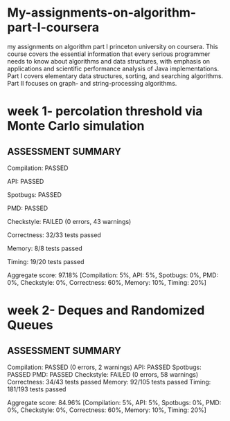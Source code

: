 # My-assignments-on-algorithm-part-I-coursera  
my assignments on algorithm part I princeton university on coursera.  This course covers the essential information that every serious programmer needs to know about algorithms and data structures, with emphasis on applications and scientific performance analysis of Java implementations. Part I covers elementary data structures, sorting, and searching algorithms. Part II focuses on graph- and string-processing algorithms.


# week 1- percolation threshold via Monte Carlo simulation 



## ASSESSMENT SUMMARY

Compilation: PASSED  

API: PASSED  

Spotbugs: PASSED 

PMD: PASSED 

Checkstyle: FAILED (0 errors, 43 warnings)

Correctness: 32/33 tests passed  

Memory: 8/8 tests passed  

Timing: 19/20 tests passed

Aggregate score: 97.18% [Compilation: 5%, API: 5%, Spotbugs: 0%, PMD: 0%, Checkstyle: 0%, Correctness: 60%, Memory: 10%, Timing: 20%] 



# week 2-  Deques and Randomized Queues


 ## ASSESSMENT SUMMARY
 
 Compilation: PASSED (0 errors, 2 warnings) 
 API: PASSED
 Spotbugs: PASSED
 PMD: PASSED 
 Checkstyle: FAILED (0 errors, 58 warnings)
 Correctness: 34/43 tests passed
 Memory: 92/105 tests passed 
 Timing: 181/193 tests passed
 
 Aggregate score: 84.96% [Compilation: 5%, API: 5%, Spotbugs: 0%, PMD: 0%, Checkstyle: 0%, Correctness: 60%, Memory: 10%, Timing: 20%] 



